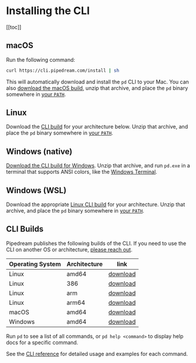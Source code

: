 # Installing the CLI

[[toc]]

## macOS

Run the following command:

```bash
curl https://cli.pipedream.com/install | sh
```

This will automatically download and install the `pd` CLI to your Mac. You can also [download the macOS build](http://cli.pipedream.com/darwin/amd64/latest/pd.zip), unzip that archive, and place the `pd` binary somewhere in [your `PATH`](https://opensource.com/article/17/6/set-path-linux).

## Linux

Download the [CLI build](#cli-builds) for your architecture below. Unzip that archive, and place the `pd` binary somewhere in [your `PATH`](https://opensource.com/article/17/6/set-path-linux).

## Windows (native)

[Download the CLI build for Windows](http://cli.pipedream.com/windows/amd64/latest/pd.zip). Unzip that archive, and run `pd.exe` in a terminal that supports ANSI colors, like the [Windows Terminal](https://github.com/microsoft/terminal).

## Windows (WSL)

Download the appropriate [Linux CLI build](#cli-builds) for your architecture. Unzip that archive, and place the `pd` binary somewhere in [your `PATH`](https://opensource.com/article/17/6/set-path-linux).

## CLI Builds

Pipedream publishes the following builds of the CLI. If you need to use the CLI on another OS or architecture, [please reach out](https://docs.pipedream.com/support/).

| Operating System | Architecture | link                                                             |
| ---------------- | ------------ | ---------------------------------------------------------------- |
| Linux            | amd64        | [download](http://cli.pipedream.com/linux/amd64/latest/pd.zip)   |
| Linux            | 386          | [download](http://cli.pipedream.com/linux/386/latest/pd.zip)     |
| Linux            | arm          | [download](http://cli.pipedream.com/linux/arm/latest/pd.zip)     |
| Linux            | arm64        | [download](http://cli.pipedream.com/linux/arm64/latest/pd.zip)   |
| macOS            | amd64        | [download](http://cli.pipedream.com/darwin/amd64/latest/pd.zip)  |
| Windows          | amd64        | [download](http://cli.pipedream.com/windows/amd64/latest/pd.zip) |

Run `pd` to see a list of all commands, or `pd help <command>` to display help docs for a specific command.

See the [CLI reference](/cli/reference/) for detailed usage and examples for each command.

<Footer />
